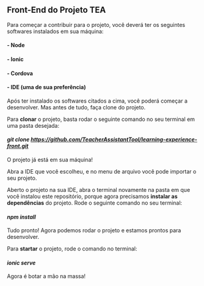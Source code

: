 ## Front-End do Projeto TEA

Para começar a contribuir para o projeto, você deverá ter os seguintes softwares instalados em sua máquina:
#### - Node
#### - Ionic
#### - Cordova
#### - IDE (uma de sua preferência)

Após ter instalado os softwares citados a cima, você poderá começar a desenvolver. Mas antes de tudo, faça clone do projeto.

Para **clonar** o projeto, basta rodar o seguinte comando no seu terminal em uma pasta desejada: 
#### *git clone https://github.com/TeacherAssistantTool/learning-experience-front.git*

O projeto já está em sua máquina!

Abra a IDE que você escolheu, e no menu de arquivo você pode importar o seu projeto. 

Aberto o projeto na sua IDE, abra o terminal novamente na pasta em que você instalou este repositório, porque agora precisamos **instalar as dependências** do projeto. Rode o seguinte comando no seu terminal:
#### *npm install*

Tudo pronto! Agora podemos rodar o projeto e estamos prontos para desenvolver.

Para **startar** o projeto, rode o comando no terminal: 

#### *ionic serve*

Agora é botar a mão na massa!
